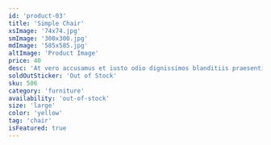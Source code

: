 ```yaml
---
id: 'product-03'
title: 'Simple Chair'
xsImage: '74x74.jpg'
smImage: '300x300.jpg'
mdImage: '585x585.jpg'
altImage: 'Product Image'
price: 40
desc: 'At vero accusamus et iusto odio dignissimos blanditiis praesentiums dolores molest.'
soldOutSticker: 'Out of Stock'
sku: 506
category: 'furniture'
availability: 'out-of-stock'
size: 'large'
color: 'yellow'
tag: 'chair'
isFeatured: true
---
```

